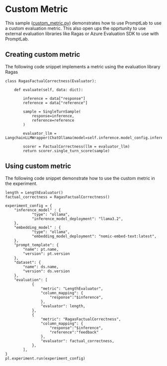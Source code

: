 # Custom Metric

This sample ([custom_metric.py](custom_metric.py)) demonstrates how to use PromptLab to use a custom evaluation metric. This also open ups the opprtunity to use external evaluation libraries like Ragas or Azure Evaluation SDK to use with PromptLab.

## Creating custom metric 

The following code snippet implements a metric using the evaluation library Ragas

    class RagasFactualCorrectness(Evaluator):
        
        def evaluate(self, data: dict):

            inference = data["response"]
            reference = data["reference"]
            
            sample = SingleTurnSample(
                response=inference,
                reference=reference
            )
            
            evaluator_llm = LangchainLLMWrapper(ChatOllama(model=self.inference.model_config.inference_model_deployment))

            scorer = FactualCorrectness(llm = evaluator_llm)
            return scorer.single_turn_score(sample)

## Using custom metric

The following code snippet demonstrate how to use the custom metric in the experiment.

    length = LengthEvaluator()
    factual_correctness = RagasFactualCorrectness()

    experiment_config = {
        "inference_model" : {
                "type": "ollama",
                "inference_model_deployment": "llama3.2",
        },
        "embedding_model" : {
                "type": "ollama",
                "embedding_model_deployment": "nomic-embed-text:latest",
        },
        "prompt_template": {
            "name": pt.name,
            "version": pt.version
        },
        "dataset": {
            "name": ds.name,
            "version": ds.version
        },
        "evaluation": [
                {
                    "metric": "LengthEvaluator",
                    "column_mapping": {
                        "response":"$inference",
                    },
                    "evaluator": length,
                },   
                {
                    "metric": "RagasFactualCorrectness",
                    "column_mapping": {
                        "response":"$inference",
                        "reference":"feedback"
                    },
                    "evaluator": factual_correctness,
                },                    
            ],    
    }
    pl.experiment.run(experiment_config)